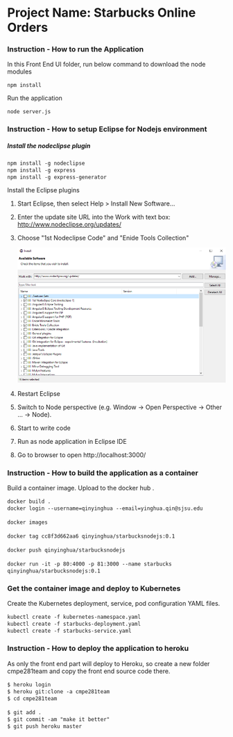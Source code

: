 

# Project Name: Starbucks Online Orders



### Instruction - How to run the Application

In this Front End UI folder, run below command to download the node modules

    npm install

Run the application

    node server.js

### Instruction - How to setup Eclipse for Nodejs environment

##### Install the nodeclipse plugin

```
npm install -g nodeclipse
npm install -g express
npm install -g express-generator
```

Install the Eclipse plugins

1. Start Eclipse, then select Help > Install New Software...

2. Enter the update site URL into the Work with text box:
   http://www.nodeclipse.org/updates/

3. Choose "1st Nodeclipse Code" and "Enide Tools Collection"

   ![1543635138425](./README.assets/1543635138425.png)

4.  Restart Eclipse

5.  Switch to Node perspective (e.g. Window -> Open Perspective -> Other ... -> Node).

6.  Start to write code

7.  Run as node application in Eclipse IDE

8.  Go to browser to open http://localhost:3000/



### Instruction - How to build the application as a container

Build a container image. Upload to the docker hub .

```
docker build .
docker login --username=qinyinghua --email=yinghua.qin@sjsu.edu

docker images

docker tag cc8f3d662aa6 qinyinghua/starbucksnodejs:0.1

docker push qinyinghua/starbucksnodejs

docker run -it -p 80:4000 -p 81:3000 --name starbucks qinyinghua/starbucksnodejs:0.1

```

### Get the container image and deploy to Kubernetes 

Create the Kubernetes deployment, service, pod configuration YAML files.

```
kubectl create -f kubernetes-namespace.yaml
kubectl create -f starbucks-deployment.yaml
kubectl create -f starbucks-service.yaml
```



### Instruction - How to deploy the application to heroku

As only the front end part will deploy to Heroku, so create a new folder cmpe281team and copy the front end source code there. 

```
$ heroku login
$ heroku git:clone -a cmpe281team
$ cd cmpe281team

$ git add .
$ git commit -am "make it better"
$ git push heroku master
```

